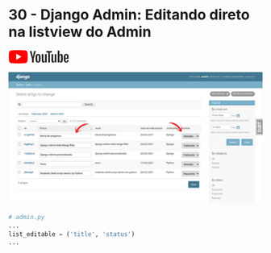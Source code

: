 # 30 - Django Admin: Editando direto na listview do Admin

<a href="https://youtu.be/3skHZrRR1PE">
    <img src="../../img/youtube.png">
</a>

![img/editar_admin.png](../../img/editar_admin.png)

```python
# admin.py
...
list_editable = ('title', 'status')
...
```
